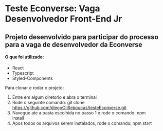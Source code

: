 # Teste Econverse: Vaga Desenvolvedor Front-End Jr
## Projeto desenvolvido para participar do processo para a vaga de desenvolvedor da Econverse

#### O que foi utilizado:
- React
- Typescript
- Styled-Components

Para clonar e rodar o projeto:
1. Entre em algum diretorio e abra o terminal
2. Rode o seguinte comando: git clone https://github.com/diegoOliReboucas/testeEconverse.git
3. Navegue ate a pasta escolhida no passo 1 e rode o comando: npm install
4. Apos todos os arquivos serem instalados, rode o comando: npm start
